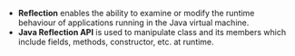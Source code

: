 - **Reflection** enables the ability to examine or modify the runtime behaviour of applications running in the Java virtual machine.
- **Java Reflection API** is used to manipulate class and its members which include fields, methods, constructor, etc. at runtime.